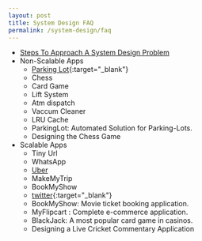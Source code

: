 ```yaml
---
layout: post
title: System Design FAQ
permalink: /system-design/faq
---
```


- [Steps To Approach A System Design Problem](/system-design/faq/how-to-approach-a-problem)
- Non-Scalable Apps
  - [Parking Lot](https://www.youtube.com/watch?v=DSGsa0pu8-k){:target="_blank"}
  - Chess
  - Card Game
  - Lift System
  - Atm dispatch
  - Vaccum Cleaner
  - LRU Cache
  - ParkingLot: Automated Solution for Parking-Lots.
  - Designing the Chess Game
- Scalable Apps
  - Tiny Url
  - WhatsApp
  - [Uber](/system-design/scalable/uber)
  - MakeMyTrip
  - BookMyShow
  - [twitter](https://www.youtube.com/watch?v=KmAyPUv9gOY){:target="_blank"}
  - BookMyShow: Movie ticket booking application.
  - MyFlipcart : Complete e-commerce application.
  - BlackJack: A most popular card game in casinos.
  - Designing a Live Cricket Commentary Application
